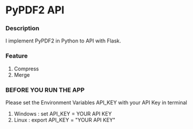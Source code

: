 # PyPDF2 API
### Description
I implement PyPDF2 in Python to API with Flask.

### Feature
1. Compress
2. Merge

### BEFORE YOU RUN THE APP
Please set the Environment Variables API_KEY with your API Key in terminal
1. Windows : set API_KEY = YOUR API KEY
2. Linux : export API_KEY = "YOUR API KEY"
